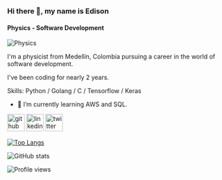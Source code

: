 ### Hi there 👋, my name is Edison
#### Physics - Software Development
![Physics](https://c.pxhere.com/images/e8/42/c7e75c1e7ac20eaa6c679d9cc1f1-1444403.jpg!d)

I'm a physicist from Medellín, Colombia pursuing a career in the world of software development.

I've been coding for nearly 2 years.



Skills: Python / Golang / C / Tensorflow / Keras

- 🌱 I’m currently learning AWS and SQL. 


[<img src='https://cdn.jsdelivr.net/npm/simple-icons@3.0.1/icons/github.svg' alt='github' height='40'>](https://github.com/Edigi12Hbtn)  [<img src='https://cdn.jsdelivr.net/npm/simple-icons@3.0.1/icons/linkedin.svg' alt='linkedin' height='40'>](https://www.linkedin.com/in/edisongiraldoa/)  [<img src='https://cdn.jsdelivr.net/npm/simple-icons@3.0.1/icons/twitter.svg' alt='twitter' height='40'>](https://twitter.com/EdisonGiraldoA1)  

[![Top Langs](https://github-readme-stats.vercel.app/api/top-langs/?username=Edigi12Hbtn)](https://github.com/anuraghazra/github-readme-stats)

![GitHub stats](https://github-readme-stats.vercel.app/api?username=Edigi12Hbtn&show_icons=true)  

![Profile views](https://gpvc.arturio.dev/Edigi12Hbtn)  
